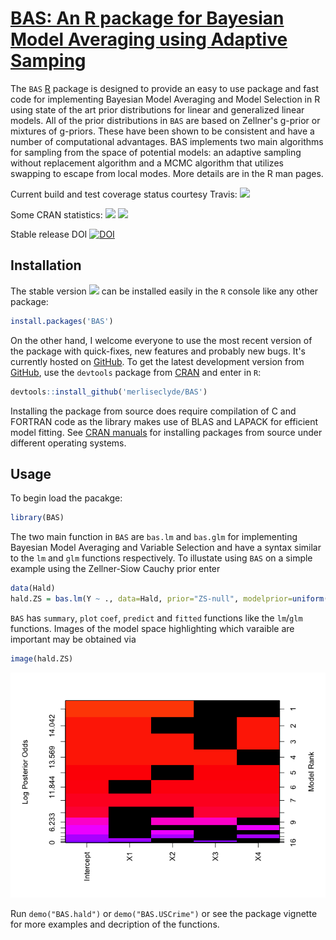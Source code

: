 
<!-- README.md is generated from README.Rmd. Please edit that file -->
[BAS: An R package for Bayesian Model Averaging using Adaptive Samping](https://github.com/merliseclyde/BAS)
============================================================================================================

The `BAS` [R](http://r-project.org) package is designed to provide an easy to use package and fast code for implementing Bayesian Model Averaging and Model Selection in R using state of the art prior distributions for linear and generalized linear models. All of the prior distributions in `BAS` are based on Zellner's g-prior or mixtures of g-priors. These have been shown to be consistent and have a number of computational advantages. BAS implements two main algorithms for sampling from the space of potential models: an adaptive sampling without replacement algorithm and a MCMC algorithm that utilizes swapping to escape from local modes. More details are in the R man pages.

Current build and test coverage status courtesy Travis: [![](https://travis-ci.org/merliseclyde/BAS.png?branch=master)](https://travis-ci.org/merliseclyde/BAS)

Some CRAN statistics: [![](http://cranlogs.r-pkg.org/badges/BAS)](http://cran.rstudio.com/web/packages/BAS/index.html) [![](http://cranlogs.r-pkg.org/badges/grand-total/BAS)](http://cran.rstudio.com/web/packages/BAS/index.html)

Stable release DOI [![DOI](https://zenodo.org/badge/doi/10.5281/zenodo.59497.svg)](http://dx.doi.org/10.5281/zenodo.59497)

Installation
------------

The stable version [![](http://www.r-pkg.org/badges/version/BAS)](https://cran.r-project.org/package=BAS) can be installed easily in the `R` console like any other package:

``` r
install.packages('BAS')
```

On the other hand, I welcome everyone to use the most recent version of the package with quick-fixes, new features and probably new bugs. It's currently hosted on [GitHub](https://github.com/merliseclyde/BAS). To get the latest development version from [GitHub](https://github.com/merliseclyde), use the `devtools` package from [CRAN](https://cran.r-project.org/package=devtools) and enter in `R`:

``` r
devtools::install_github('merliseclyde/BAS')
```

Installing the package from source does require compilation of C and FORTRAN code as the library makes use of BLAS and LAPACK for efficient model fitting. See [CRAN manuals](https://cran.r-project.org/doc/manuals/r-devel/R-admin.html) for installing packages from source under different operating systems.

Usage
-----

To begin load the pacakge:

``` r
library(BAS)
```

The two main function in `BAS` are `bas.lm` and `bas.glm` for implementing Bayesian Model Averaging and Variable Selection and have a syntax similar to the `lm` and `glm` functions respectively. To illustate using `BAS` on a simple example using the Zellner-Siow Cauchy prior enter

``` r
data(Hald)
hald.ZS = bas.lm(Y ~ ., data=Hald, prior="ZS-null", modelprior=uniform(), method="BAS")
```

`BAS` has `summary`, `plot` `coef`, `predict` and `fitted` functions like the `lm`/`glm` functions. Images of the model space highlighting which varaible are important may be obtained via

``` r
image(hald.ZS)
```

![](README-unnamed-chunk-3-1.png)

Run `demo("BAS.hald")` or `demo("BAS.USCrime")` or see the package vignette for more examples and decription of the functions.
